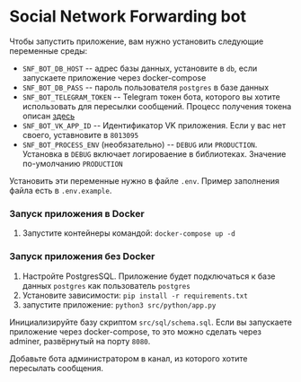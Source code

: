 # Social Network Forwarding bot
Чтобы запустить приложение, вам нужно установить следующие переменные среды:
* `SNF_BOT_DB_HOST` -- адрес базы данных, установите в `db`, если запускаете приложение через docker-compose
* `SNF_BOT_DB_PASS` -- пароль пользователя `postgres` в базе данных
* `SNF_BOT_TELEGRAM_TOKEN` -- Telegram токен бота, которого вы хотите использовать для пересылки сообщений. Процесс получения токена описан [здесь](https://core.telegram.org/bots#creating-a-new-bot)
* `SNF_BOT_VK_APP_ID` -- Идентификатор VK приложения. Если у вас нет своего, уставновите в `8013095`
* `SNF_BOT_PROCESS_ENV` (необязательно) -- `DEBUG` или `PRODUCTION`. Установка в `DEBUG` включает логироваение в библиотеках. Значение по-умолчанию `PRODUCTION`

Установить эти переменные нужно в файле `.env`. Пример заполнения файла есть в `.env.example`.

### Запуск приложения в Docker
1. Запустите контейнеры командой: `docker-compose up -d`

### Запуск приложения без Docker
1. Настройте PostgresSQL. Приложение будет подключаться к базе данных `postgres` как пользователь `postgres`
2. Установите зависимости: `pip install -r requirements.txt`
3. запустите приложение: `python3 src/python/app.py`

Инициализируйте базу скриптом `src/sql/schema.sql`. Если вы запускаете приложение через docker-compose, то это можно сделать через adminer, развёрнутый на порту `8080`.

Добавьте бота администратором в канал, из которого хотите пересылать сообщения.
